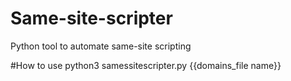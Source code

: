# Same-site-scripter
Python tool to automate same-site scripting

#How to use
python3 samessitescripter.py {{domains_file name}}
